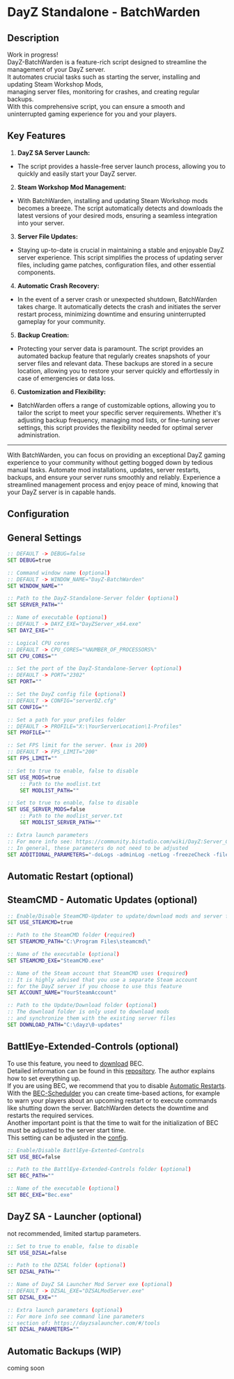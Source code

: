 # DayZ Standalone - BatchWarden
## Description
Work in progress!  
DayZ-BatchWarden is a feature-rich script designed to streamline the management of your DayZ server.  
It automates crucial tasks such as starting the server, installing and updating Steam Workshop Mods,  
managing server files, monitoring for crashes, and creating regular backups.  
With this comprehensive script, you can ensure a smooth and  
uninterrupted gaming experience for you and your players.

## Key Features
1. **DayZ SA Server Launch:**
- The script provides a hassle-free server launch process, allowing you to quickly and easily start your DayZ server.

2. **Steam Workshop Mod Management:**
- With BatchWarden, installing and updating Steam Workshop mods becomes a breeze. The script automatically detects and downloads the latest versions of your desired mods, ensuring a seamless integration into your server.

3. **Server File Updates:**
- Staying up-to-date is crucial in maintaining a stable and enjoyable DayZ server experience. This script simplifies the process of updating server files, including game patches, configuration files, and other essential components.

4. **Automatic Crash Recovery:**
- In the event of a server crash or unexpected shutdown, BatchWarden takes charge. It automatically detects the crash and initiates the server restart process, minimizing downtime and ensuring uninterrupted gameplay for your community.

5. **Backup Creation:**
- Protecting your server data is paramount. The script provides an automated backup feature that regularly creates snapshots of your server files and relevant data. These backups are stored in a secure location, allowing you to restore your server quickly and effortlessly in case of emergencies or data loss.

6. **Customization and Flexibility:**
- BatchWarden offers a range of customizable options, allowing you to tailor the script to meet your specific server requirements. Whether it's adjusting backup frequency, managing mod lists, or fine-tuning server settings, this script provides the flexibility needed for optimal server administration.

---

With BatchWarden, you can focus on providing an exceptional DayZ gaming experience to your community without getting bogged down by tedious manual tasks. Automate mod installations, updates, server restarts, backups, and ensure your server runs smoothly and reliably. Experience a streamlined management process and enjoy peace of mind, knowing that your DayZ server is in capable hands.

## Configuration
## General Settings
```bat
:: DEFAULT -> DEBUG=false
SET DEBUG=true

:: Command window name (optional)
:: DEFAULT -> WINDOW_NAME="DayZ-BatchWarden"
SET WINDOW_NAME=""

:: Path to the DayZ-Standalone-Server folder (optional)
SET SERVER_PATH=""

:: Name of executable (optional)
:: DEFAULT -> DAYZ_EXE="DayZServer_x64.exe"
SET DAYZ_EXE=""

:: Logical CPU cores
:: DEFAULT -> CPU_CORES="%NUMBER_OF_PROCESSORS%"
SET CPU_CORES=""

:: Set the port of the DayZ-Standalone-Server (optional)
:: DEFAULT -> PORT="2302"
SET PORT=""

:: Set the DayZ config file (optional)
:: DEFAULT -> CONFIG="serverDZ.cfg"
SET CONFIG=""

:: Set a path for your profiles folder
:: DEFAULT -> PROFILE="X:\YourServerLocation\1-Profiles"
SET PROFILE=""

:: Set FPS limit for the server. (max is 200)
:: DEFAULT -> FPS_LIMIT="200"
SET FPS_LIMIT=""

:: Set to true to enable, false to disable
SET USE_MODS=true
	:: Path to the modlist.txt
	SET MODLIST_PATH=""

:: Set to true to enable, false to disable
SET USE_SERVER_MODS=false
	:: Path to the modlist_server.txt
	SET MODLIST_SERVER_PATH=""

:: Extra launch parameters
:: For more info see: https://community.bistudio.com/wiki/DayZ:Server_Configuration
:: In general, these parameters do not need to be adjusted
SET ADDITIONAL_PARAMETERS="-doLogs -adminLog -netLog -freezeCheck -filePatching"
```
## Automatic Restart (optional)
## SteamCMD - Automatic Updates (optional)
```bat
:: Enable/Disable SteamCMD-Updater to update/download mods and server files
SET USE_STEAMCMD=true

:: Path to the SteamCMD folder (required)
SET STEAMCMD_PATH="C:\Program Files\steamcmd\"

:: Name of the executable (optional)
SET STEAMCMD_EXE="SteamCMD.exe"

:: Name of the Steam account that SteamCMD uses (required)
:: It is highly advised that you use a separate Steam account
:: for the DayZ server if you choose to use this feature
SET ACCOUNT_NAME="YourSteamAccount"

:: Path to the Update/Download folder (optional)
:: The download folder is only used to download mods
:: and synchronize them with the existing server files
SET DOWNLOAD_PATH="C:\dayz\0-updates"
```
## BattlEye-Extended-Controls (optional)
To use this feature, you need to [download](https://github.com/TheGamingChief/BattlEye-Extended-Controls/archive/refs/heads/master.zip) BEC.  
Detailed information can be found in this [repository](https://github.com/TheGamingChief/BattlEye-Extended-Controls). The author explains how to set everything up.  
If you are using BEC, we recommend that you to disable [Automatic Restarts](#automatic-restart-optional).  
With the [BEC-Schedulder](https://github.com/TheGamingChief/BattlEye-Extended-Controls/blob/master/Config/Scheduler.xml) you can create time-based actions, for example to warn your players about an upcoming restart or to execute commands like shutting down the server. BatchWarden detects the downtime and restarts the required services.  
Another important point is that the time to wait for the initialization of BEC must be adjusted to the server start time.  
This setting can be adjusted in the [config](https://github.com/TheGamingChief/BattlEye-Extended-Controls/blob/master/Config/Config.cfg#L139).  
```bat
:: Enable/Disable BattlEye-Extented-Controls
SET USE_BEC=false

:: Path to the BattlEye-Extended-Controls folder (optional)
SET BEC_PATH=""

:: Name of the executable (optional)
SET BEC_EXE="Bec.exe"
```
## DayZ SA - Launcher (optional)
not recommended, limited startup parameters.
```bat
:: Set to true to enable, false to disable
SET USE_DZSAL=false

:: Path to the DZSAL folder (optional)
SET DZSAL_PATH=""

:: Name of DayZ SA Launcher Mod Server exe (optional)
:: DEFAULT -> DZSAL_EXE="DZSALModServer.exe"
SET DZSAL_EXE=""

:: Extra launch parameters (optional)
:: For more info see command line parameters
:: section of: https://dayzsalauncher.com/#/tools
SET DZSAL_PARAMETERS=""

```
## Automatic Backups (WIP)
coming soon